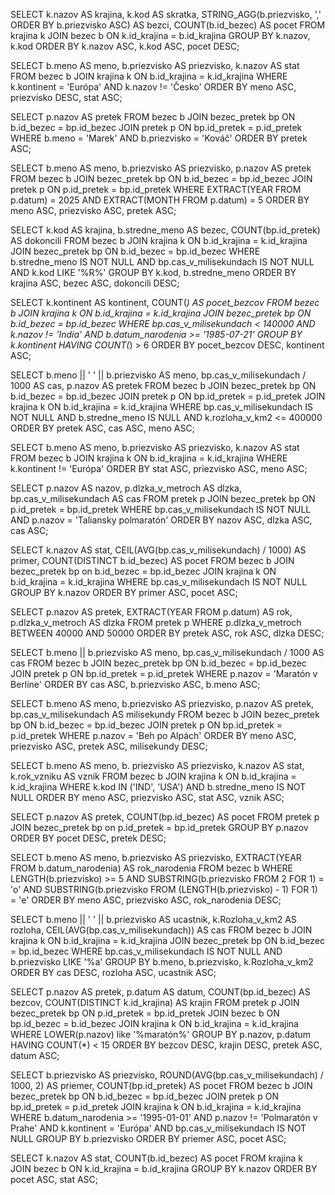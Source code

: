 SELECT k.nazov AS krajina, k.kod AS skratka, STRING_AGG(b.priezvisko, ',' ORDER BY b.priezvisko ASC) AS bezci, COUNT(b.id_bezec) AS pocet
FROM krajina k
JOIN bezec b ON k.id_krajina = b.id_krajina
GROUP BY k.nazov, k.kod
ORDER BY k.nazov ASC, k.kod ASC, pocet DESC;


SELECT b.meno AS meno, b.priezvisko AS priezvisko, k.nazov AS stat
FROM bezec b
JOIN krajina k ON b.id_krajina = k.id_krajina
WHERE k.kontinent = 'Európa' AND k.nazov != 'Česko'
ORDER BY meno ASC, priezvisko DESC, stat ASC;


SELECT p.nazov AS pretek
FROM bezec b
JOIN bezec_pretek bp ON b.id_bezec = bp.id_bezec
JOIN pretek p ON bp.id_pretek = p.id_pretek
WHERE b.meno = 'Marek' AND b.priezvisko = 'Kováč'
ORDER BY pretek ASC;


SELECT b.meno AS meno, b.priezvisko AS priezvisko, p.nazov AS pretek
FROM bezec b
JOIN bezec_pretek bp ON b.id_bezec = bp.id_bezec
JOIN pretek p ON p.id_pretek = bp.id_pretek
WHERE EXTRACT(YEAR FROM p.datum) = 2025 AND EXTRACT(MONTH FROM p.datum) = 5
ORDER BY meno ASC, priezvisko ASC, pretek ASC;


SELECT k.kod AS krajina, b.stredne_meno AS bezec, COUNT(bp.id_pretek) AS dokoncili
FROM bezec b
JOIN krajina k ON b.id_krajina = k.id_krajina
JOIN bezec_pretek bp ON b.id_bezec = bp.id_bezec
WHERE b.stredne_meno IS NOT NULL AND bp.cas_v_milisekundach IS NOT NULL AND k.kod LIKE '%R%'
GROUP BY k.kod, b.stredne_meno
ORDER BY krajina ASC, bezec ASC, dokoncili DESC;


SELECT k.kontinent AS kontinent, COUNT(*) AS pocet_bezcov
FROM bezec b
JOIN krajina k ON b.id_krajina = k.id_krajina
JOIN bezec_pretek bp ON b.id_bezec = bp.id_bezec
WHERE bp.cas_v_milisekundach < 140000 AND k.nazov != 'India' AND b.datum_narodenia >= '1985-07-21'
GROUP BY k.kontinent
HAVING COUNT(*) > 6
ORDER BY pocet_bezcov DESC, kontinent ASC;


SELECT b.meno || ' ' || b.priezvisko AS meno, bp.cas_v_milisekundach / 1000 AS cas, p.nazov AS pretek
FROM bezec b
JOIN bezec_pretek bp ON b.id_bezec = bp.id_bezec
JOIN pretek p ON bp.id_pretek = p.id_pretek
JOIN krajina k ON b.id_krajina = k.id_krajina
WHERE bp.cas_v_milisekundach IS NOT NULL AND b.stredne_meno IS NULL AND k.rozloha_v_km2 <= 400000
ORDER BY pretek ASC, cas ASC, meno ASC;


SELECT b.meno AS meno, b.priezvisko AS priezvisko, k.nazov AS stat
FROM bezec b
JOIN krajina k ON b.id_krajina = k.id_krajina
WHERE k.kontinent != 'Európa'
ORDER BY stat ASC, priezvisko ASC, meno ASC;


SELECT p.nazov AS nazov, p.dlzka_v_metroch AS dlzka, bp.cas_v_milisekundach AS cas
FROM pretek p
JOIN bezec_pretek bp ON p.id_pretek = bp.id_pretek
WHERE bp.cas_v_milisekundach IS NOT NULL AND p.nazov = 'Taliansky polmaratón'
ORDER BY nazov ASC, dlzka ASC, cas ASC;


SELECT k.nazov AS stat, CEIL(AVG(bp.cas_v_milisekundach) / 1000) AS primer, COUNT(DISTINCT b.id_bezec) AS pocet
FROM bezec b
JOIN bezec_pretek bp on b.id_bezec = bp.id_bezec
JOIN krajina k ON b.id_krajina = k.id_krajina
WHERE bp.cas_v_milisekundach IS NOT NULL
GROUP BY k.nazov
ORDER BY primer ASC, pocet ASC;


SELECT p.nazov AS pretek, EXTRACT(YEAR FROM p.datum) AS rok, p.dlzka_v_metroch AS dlzka
FROM pretek p
WHERE p.dlzka_v_metroch BETWEEN 40000 AND 50000
ORDER BY pretek ASC, rok ASC, dlzka DESC;


SELECT b.meno || b.priezvisko AS meno, bp.cas_v_milisekundach / 1000 AS cas
FROM bezec b
JOIN bezec_pretek bp ON b.id_bezec = bp.id_bezec
JOIN pretek p ON bp.id_pretek = p.id_pretek
WHERE p.nazov = 'Maratón v Berlíne'
ORDER BY cas ASC, b.priezvisko ASC, b.meno ASC;


SELECT b.meno AS meno, b.priezvisko AS priezvisko, p.nazov AS pretek, bp.cas_v_milisekundach AS milisekundy
FROM bezec b
JOIN bezec_pretek bp ON b.id_bezec = bp.id_bezec
JOIN pretek p ON bp.id_pretek = p.id_pretek
WHERE p.nazov = 'Beh po Alpách'
ORDER BY meno ASC, priezvisko ASC, pretek ASC, milisekundy DESC;


SELECT b.meno AS meno, b. priezvisko AS priezvisko, k.nazov AS stat, k.rok_vzniku AS vznik
FROM bezec b
JOIN krajina k ON b.id_krajina = k.id_krajina
WHERE k.kod IN ('IND', 'USA') AND b.stredne_meno IS NOT NULL
ORDER BY meno ASC, priezvisko ASC, stat ASC, vznik ASC;

SELECT p.nazov AS pretek, COUNT(bp.id_bezec) AS pocet
FROM pretek p
JOIN bezec_pretek bp on p.id_pretek = bp.id_pretek
GROUP BY p.nazov
ORDER BY pocet DESC, pretek DESC;


SELECT b.meno AS meno, b.priezvisko AS priezvisko, EXTRACT(YEAR FROM b.datum_narodenia) AS rok_narodenia
FROM bezec b
WHERE LENGTH(b.priezvisko) >= 5 AND SUBSTRING(b.priezvisko FROM 2 FOR 1) = 'o' AND SUBSTRING(b.priezvisko FROM (LENGTH(b.priezvisko) - 1) FOR 1) = 'e'
ORDER BY meno ASC, priezvisko ASC, rok_narodenia DESC;


SELECT b.meno || ' ' || b.priezvisko AS ucastnik, k.Rozloha_v_km2 AS rozloha, CEIL(AVG(bp.cas_v_milisekundach)) AS cas
FROM bezec b
JOIN krajina k ON b.id_krajina = k.id_krajina
JOIN bezec_pretek bp ON b.id_bezec = bp.id_bezec
WHERE bp.cas_v_milisekundach IS NOT NULL AND b.priezvisko LIKE '%a'
GROUP BY b.meno, b.priezvisko, k.Rozloha_v_km2
ORDER BY cas DESC, rozloha ASC, ucastnik ASC;


SELECT p.nazov AS pretek, p.datum AS datum, COUNT(bp.id_bezec) AS bezcov, COUNT(DISTINCT k.id_krajina) AS krajin
FROM pretek p
JOIN bezec_pretek bp ON p.id_pretek = bp.id_pretek
JOIN bezec b ON bp.id_bezec = b.id_bezec
JOIN krajina k ON b.id_krajina = k.id_krajina
WHERE LOWER(p.nazov) like '%maratón%'
GROUP BY p.nazov, p.datum
HAVING COUNT(*) < 15
ORDER BY bezcov DESC, krajin DESC, pretek ASC, datum ASC;


SELECT b.priezvisko AS priezvisko, ROUND(AVG(bp.cas_v_milisekundach) / 1000, 2) AS priemer, COUNT(bp.id_pretek) AS pocet
FROM bezec b
JOIN bezec_pretek bp ON b.id_bezec = bp.id_bezec
JOIN pretek p ON bp.id_pretek = p.id_pretek
JOIN krajina k ON b.id_krajina = k.id_krajina
WHERE b.datum_narodenia >= '1995-01-01' AND p.nazov != 'Polmaratón v Prahe' AND k.kontinent = 'Európa' AND bp.cas_v_milisekundach IS NOT NULL
GROUP BY b.priezvisko
ORDER BY priemer ASC, pocet ASC;


SELECT k.nazov AS stat, COUNT(b.id_bezec) AS pocet
FROM krajina k
JOIN bezec b ON k.id_krajina = b.id_krajina
GROUP BY k.nazov
ORDER BY pocet ASC, stat ASC;
